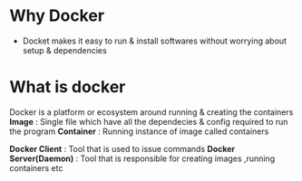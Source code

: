 # Why Docker
- Docket makes it easy to run & install softwares without worrying about setup & dependencies
# What is docker
Docker is a platform or ecosystem around running & creating the containers
__Image__ : Single file which have all the dependecies & config required to run the program
__Container__ : Running instance of image called containers

__Docker Client__ : Tool that is used to issue commands
__Docker Server(Daemon)__ : Tool that is responsible for creating images ,running containers etc
